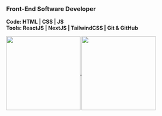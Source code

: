 ### Front-End Software Developer

<b>Code: HTML | CSS | JS</b>
<br>
<b>Tools: ReactJS | NextJS | TailwindCSS | Git & GitHub

<a href="https://github.com/stephenwayar">
  <img align="center" height="200px" src="https://github-readme-stats.vercel.app/api?username=stephenwayar" />
</a>
<a href="https://github.com/stephenwayar">
  <img align="center" height="200px" src="https://github-readme-stats.vercel.app/api/top-langs/?username=stephenwayar" />
</a>
